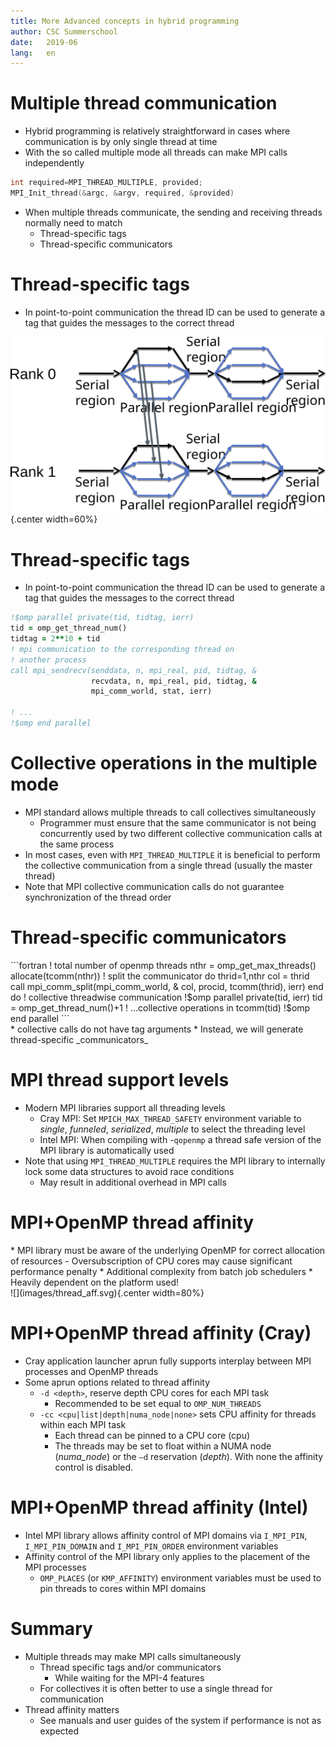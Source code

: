 ```yaml
---
title: More Advanced concepts in hybrid programming
author: CSC Summerschool
date:   2019-06
lang:   en
---
```


# Multiple thread communication

* Hybrid programming is relatively straightforward in cases where communication is by only single thread at time
* With the so called multiple mode all threads can make MPI calls independently
```c
int required=MPI_THREAD_MULTIPLE, provided;
MPI_Init_thread(&argc, &argv, required, &provided)
```

* When multiple threads communicate, the sending and receiving threads normally need to match
	- Thread-specific tags
	- Thread-specific communicators

# Thread-specific tags

* In point-to-point communication the thread ID can be used to generate a tag that guides the messages to the correct thread

![](images/thread_tag.svg){.center width=60%}

# Thread-specific tags

* In point-to-point communication the thread ID can be used to generate a tag that guides the messages to the correct thread
```fortran
!$omp parallel private(tid, tidtag, ierr)
tid = omp_get_thread_num()
tidtag = 2**10 + tid
! mpi communication to the corresponding thread on
! another process
call mpi_sendrecv(senddata, n, mpi_real, pid, tidtag, &
                  recvdata, n, mpi_real, pid, tidtag, &
                  mpi_comm_world, stat, ierr)

! ...
!$omp end parallel
```

# Collective operations in the multiple mode

* MPI standard allows multiple threads to call collectives simultaneously
	- Programmer must ensure that the same communicator is not being concurrently used by two different collective communication calls at the same process
* In most cases, even with `MPI_THREAD_MULTIPLE` it is beneficial to perform the collective communication from a single thread (usually the master thread)
* Note that MPI collective communication calls do not guarantee synchronization of the thread order

# Thread-specific communicators 

<div class=column>
```fortran
! total number of openmp threads 
nthr = omp_get_max_threads() 
allocate(tcomm(nthr))
! split the communicator
do thrid=1,nthr    
  col = thrid    
  call mpi_comm_split(mpi_comm_world, &
       col, procid, tcomm(thrid), ierr)  
end do
! collective threadwise communication
!$omp parallel private(tid, ierr) 
tid = omp_get_thread_num()+1
! ...collective operations in tcomm(tid)
!$omp end parallel
```
</div>

<div class=column>
* collective calls do not have tag arguments
* Instead, we will generate thread-specific _communicators_
</div>

# MPI thread support levels

* Modern MPI libraries support all threading levels
	- Cray MPI: Set `MPICH_MAX_THREAD_SAFETY` environment variable to _single_, _funneled_, _serialized_, _multiple_ to select the threading level
	- Intel MPI: When compiling with -`qopenmp` a thread safe version of the MPI library is automatically used
* Note that using `MPI_THREAD_MULTIPLE` requires the MPI library to internally lock some data structures to avoid race conditions
	- May result in additional overhead in MPI calls

# MPI+OpenMP thread affinity

<div class=column>
* MPI library must be aware of the underlying OpenMP for correct allocation of resources
	- Oversubscription of CPU cores may cause significant performance penalty
* Additional complexity from batch job schedulers
* Heavily dependent on the platform used!
</div>

<div class=column>
![](images/thread_aff.svg){.center width=80%}
</div>

# MPI+OpenMP thread affinity (Cray) 
* Cray application launcher aprun fully supports interplay between MPI processes and OpenMP threads
* Some aprun options related to thread affinity
	- `-d <depth>`, reserve depth CPU cores for each MPI task
		* Recommended to be set equal to `OMP_NUM_THREADS`
	- `-cc <cpu|list|depth|numa_node|none>` sets CPU affinity for threads within each MPI task
		* Each thread can be pinned to a CPU core (cpu) 
		* The threads may be set to float within a NUMA node (_numa_node_) or the `–d` reservation (_depth_). With none the affinity control is disabled.

# MPI+OpenMP thread affinity (Intel)

* Intel MPI library allows affinity control of MPI domains via `I_MPI_PIN`, `I_MPI_PIN_DOMAIN` and `I_MPI_PIN_ORDER` environment variables
* Affinity control of the MPI library only applies to the placement of the MPI processes
	- `OMP_PLACES` (or `KMP_AFFINITY`) environment variables must be used to pin threads to cores within MPI domains

# Summary

* Multiple threads may make MPI calls simultaneously
	- Thread specific tags and/or communicators
		* While waiting for the MPI-4 features
	- For collectives it is often better to use a single thread for communication
* Thread affinity matters
	- See manuals and user guides of the system if performance is not as expected
